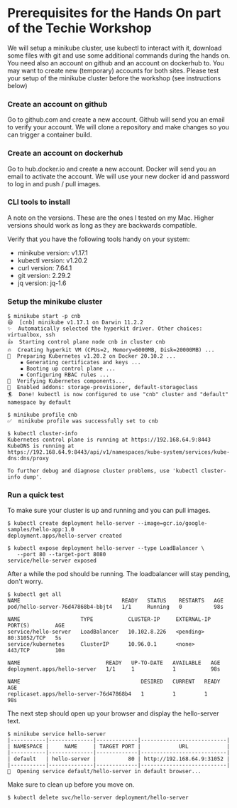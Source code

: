 # Prerequisites for the Hands On part of the Techie Workshop

We will setup a minikube cluster, use kubectl to interact with it, download some files with git and use some additional commands during the hands on.
You need also an account on github and an account on dockerhub to. You may want to create new (temporary) accounts for both sites.
Please test your setup of the minikube cluster before the workshop (see instructions below)

### Create an account on github

Go to github.com and create a new account.
Github will send you an email to verify your account.
We will clone a repository and make changes so you can trigger a container build.

### Create an account on dockerhub

Go to hub.docker.io and create a new account.
Docker will send you an email to activate the account.
We will use your new docker id and password to log in and push / pull images.

### CLI tools to install

A note on the versions. These are the ones I tested on my Mac. Higher versions should work as long as they are backwards compatible.

Verify that you have the following tools handy on your system:
- minikube version: v1.17.1
- kubectl version: v1.20.2
- curl version: 7.64.1
- git version: 2.29.2
- jq version: jq-1.6

### Setup the minikube cluster

```
$ minikube start -p cnb
😄  [cnb] minikube v1.17.1 on Darwin 11.2.2
✨  Automatically selected the hyperkit driver. Other choices: virtualbox, ssh
👍  Starting control plane node cnb in cluster cnb
🔥  Creating hyperkit VM (CPUs=2, Memory=6000MB, Disk=20000MB) ...
🐳  Preparing Kubernetes v1.20.2 on Docker 20.10.2 ...
    ▪ Generating certificates and keys ...
    ▪ Booting up control plane ...
    ▪ Configuring RBAC rules ...
🔎  Verifying Kubernetes components...
🌟  Enabled addons: storage-provisioner, default-storageclass
🏄  Done! kubectl is now configured to use "cnb" cluster and "default" namespace by default
```

```
$ minikube profile cnb
✅  minikube profile was successfully set to cnb
```
```
$ kubectl cluster-info
Kubernetes control plane is running at https://192.168.64.9:8443
KubeDNS is running at https://192.168.64.9:8443/api/v1/namespaces/kube-system/services/kube-dns:dns/proxy

To further debug and diagnose cluster problems, use 'kubectl cluster-info dump'.
```
### Run a quick test

To make sure your cluster is up and running and you can pull images.

```
$ kubectl create deployment hello-server --image=gcr.io/google-samples/hello-app:1.0
deployment.apps/hello-server created
```

```
$ kubectl expose deployment hello-server --type LoadBalancer \
   --port 80 --target-port 8080
service/hello-server exposed
```

After a while the pod should be running. The loadbalancer will stay pending, don't worry.
```
$ kubectl get all
NAME                                READY   STATUS    RESTARTS   AGE
pod/hello-server-76d47868b4-bbjt4   1/1     Running   0          98s

NAME                   TYPE           CLUSTER-IP     EXTERNAL-IP   PORT(S)        AGE
service/hello-server   LoadBalancer   10.102.8.226   <pending>     80:31052/TCP   5s
service/kubernetes     ClusterIP      10.96.0.1      <none>        443/TCP        10m

NAME                           READY   UP-TO-DATE   AVAILABLE   AGE
deployment.apps/hello-server   1/1     1            1           98s

NAME                                      DESIRED   CURRENT   READY   AGE
replicaset.apps/hello-server-76d47868b4   1         1         1       98s
``` 

The next step should open up your browser and display the hello-server text.
```
$ minikube service hello-server
|-----------|--------------|-------------|---------------------------|
| NAMESPACE |     NAME     | TARGET PORT |            URL            |
|-----------|--------------|-------------|---------------------------|
| default   | hello-server |          80 | http://192.168.64.9:31052 |
|-----------|--------------|-------------|---------------------------|
🎉  Opening service default/hello-server in default browser...
```

Make sure to clean up before you move on.
```
$ kubectl delete svc/hello-server deployment/hello-server
```


